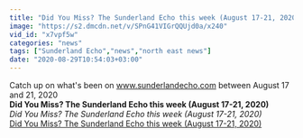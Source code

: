 ```yaml
---
title: "Did You Miss? The Sunderland Echo this week (August 17-21, 2020)"
image: "https://s2.dmcdn.net/v/SPnG41VIGrQQUjd0a/x240"
vid_id: "x7vpf5w"
categories: "news"
tags: ["Sunderland Echo","news","north east news"]
date: "2020-08-29T10:54:03+03:00"
---
```

Catch up on what's been on www.sunderlandecho.com between August 17 and 21, 2020<br><b>Did You Miss? The Sunderland Echo this week (August 17-21, 2020)</b><br> <i>Did You Miss? The Sunderland Echo this week (August 17-21, 2020)</i><br> <u>Did You Miss? The Sunderland Echo this week (August 17-21, 2020)</u>
